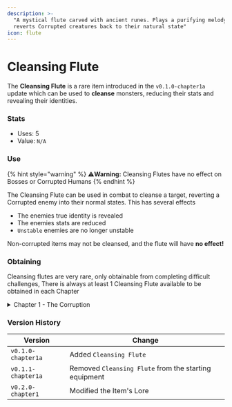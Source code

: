 ```yaml
---
description: >-
  "A mystical flute carved with ancient runes. Plays a purifying melody that
  reverts Corrupted creatures back to their natural state"
icon: flute
---
```


# Cleansing Flute

The **Cleansing Flute** is a rare item introduced in the `v0.1.0-chapter1a` update which can be used to **cleanse** monsters, reducing their stats and revealing their identities.

### Stats

* Uses: 5
* Value: `N/A`

### Use

{% hint style="warning" %}
:warning:**Warning:** Cleansing Flutes have no effect on Bosses or Corrupted Humans
{% endhint %}

The Cleansing Flute can be used in combat to cleanse a target, reverting a Corrupted enemy into their normal states. This has several effects

* The enemies true identity is revealed
* The enemies stats are reduced
* `Unstable` enemies are no longer unstable

Non-corrupted items may not be cleansed, and the flute will have **no effect!**

### Obtaining

Cleansing flutes are very rare, only obtainable from completing difficult challenges, There is always at least 1 Cleansing Flute available to be obtained in each Chapter

<details>

<summary>Chapter 1 - The Corruption</summary>

The Cleansing Flute can be obtained by defeating all **5** Corrupted Goblins in the Goblin Camp timed encounter. It only counts if the Goblins were defeated in a **multi-battle**

</details>

### Version History

| Version            | Change                                                |
| ------------------ | ----------------------------------------------------- |
| `v0.1.0-chapter1a` | Added `Cleansing Flute`                               |
| `v0.1.1-chapter1a` | Removed `Cleansing Flute` from the starting equipment |
| `v0.2.0-chapter1`  | Modified the Item's Lore                              |
